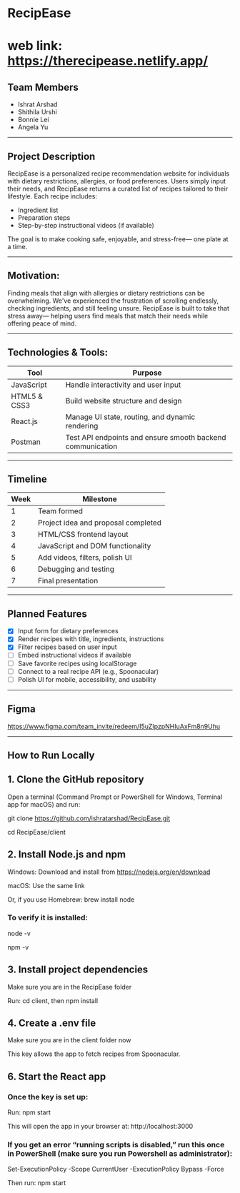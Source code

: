 # RecipEase
# web link: https://therecipease.netlify.app/ 
## Team Members
- Ishrat Arshad
- Shithila Urshi
- Bonnie Lei
- Angela Yu

----

## Project Description

RecipEase is a personalized recipe recommendation website for individuals with dietary restrictions, allergies, or food preferences. Users simply input their needs, and RecipEase returns a curated list of recipes tailored to their lifestyle. Each recipe includes:

- Ingredient list
- Preparation steps
- Step-by-step instructional videos (if available)

The goal is to make cooking safe, enjoyable, and stress-free— one plate at a time.

---

## Motivation:

Finding meals that align with allergies or dietary restrictions can be overwhelming. We've experienced the frustration of scrolling endlessly, checking ingredients, and still feeling unsure. RecipEase is built to take that stress away— helping users find meals that match their needs while offering peace of mind.

---

## Technologies & Tools:

| Tool         | Purpose                                                       |
|--------------|---------------------------------------------------------------|
| JavaScript   | Handle interactivity and user input                           |
| HTML5 & CSS3 | Build website structure and design                            |
| React.js     | Manage UI state, routing, and dynamic rendering               |
| Postman      | Test API endpoints and ensure smooth backend communication    |

---

## Timeline

| Week | Milestone                                  |
|------|---------------------------------------------|
| 1    | Team formed                                 |
| 2    | Project idea and proposal completed         |
| 3    | HTML/CSS frontend layout                    |
| 4    | JavaScript and DOM functionality            |
| 5    | Add videos, filters, polish UI              |
| 6    | Debugging and testing                       |
| 7    | Final presentation                          |

---

## Planned Features

- [x] Input form for dietary preferences
- [x] Render recipes with title, ingredients, instructions
- [x] Filter recipes based on user input
- [ ] Embed instructional videos if available
- [ ] Save favorite recipes using localStorage
- [ ] Connect to a real recipe API (e.g., Spoonacular)
- [ ] Polish UI for mobile, accessibility, and usability

---

## Figma
https://www.figma.com/team_invite/redeem/I5uZIpzpNHIuAxFm8n9Uhu

---
## How to Run Locally

## 1. Clone the GitHub repository

Open a terminal (Command Prompt or PowerShell for Windows, Terminal app for macOS) and run:

  git clone https://github.com/ishratarshad/RecipEase.git
  
  cd RecipEase/client

## 2. Install Node.js and npm

Windows: Download and install from https://nodejs.org/en/download

macOS: Use the same link

Or, if you use Homebrew: brew install node

### To verify it is installed:
  
  node -v
  
  npm -v

## 3. Install project dependencies
Make sure you are in the RecipEase folder

Run: cd client, then npm install

## 4. Create a .env file

Make sure you are in the client folder now



This key allows the app to fetch recipes from Spoonacular.

## 6. Start the React app

### Once the key is set up:

  Run: npm start
  
This will open the app in your browser at: http://localhost:3000

### If you get an error  “running scripts is disabled,” run this once in PowerShell (make sure you run Powershell as administrator):

  Set-ExecutionPolicy -Scope CurrentUser -ExecutionPolicy Bypass -Force
 
Then run:  npm start


